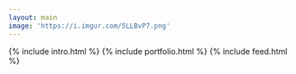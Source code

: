 ```yaml
---
layout: main
image: 'https://i.imgur.com/5LLBvP7.png'
---
```


<main class="home" id="post" role="main" itemprop="mainContentOfPage" itemscope="itemscope" itemtype="http://schema.org/Blog">
    {% include intro.html %}
    {% include portfolio.html %}
    {% include feed.html %}
</main>
